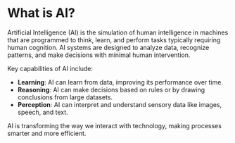 # What is AI?

Artificial Intelligence (AI) is the simulation of human intelligence in machines that are programmed to think, learn, and perform tasks typically requiring human cognition. AI systems are designed to analyze data, recognize patterns, and make decisions with minimal human intervention.

Key capabilities of AI include:
- **Learning**: AI can learn from data, improving its performance over time.
- **Reasoning**: AI can make decisions based on rules or by drawing conclusions from large datasets.
- **Perception**: AI can interpret and understand sensory data like images, speech, and text.

AI is transforming the way we interact with technology, making processes smarter and more efficient.